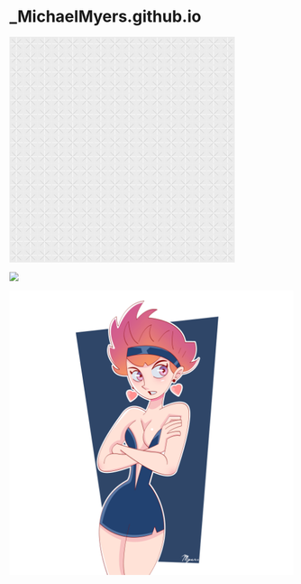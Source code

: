 # _MichaelMyers.github.io
![](https://raw.githubusercontent.com/1985-Michael/_MichaelMyers.github.io/master/criss-cross.png)

![](https://user-images.githubusercontent.com/58536265/71028460-28e40d80-20c2-11ea-818b-b617f8d7f577.JPG)

![](https://raw.githubusercontent.com/1985-Michael/_MichaelMyers.github.io/master/Draw1983.PNG)
